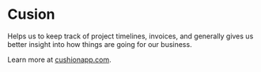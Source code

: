 # Cusion

Helps us to keep track of project timelines, invoices, and generally gives us better insight into how things are going for our business.

Learn more at [cushionapp.com][product].

[product]: https://cushionapp.com/
[producti]: http://d.pr/1fuvc+
